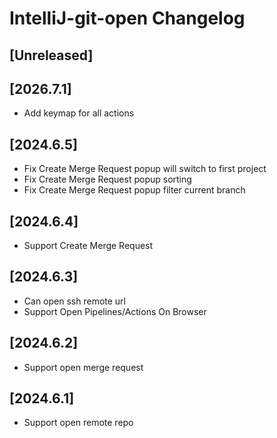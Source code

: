 <!-- Keep a Changelog guide -> https://keepachangelog.com -->

# IntelliJ-git-open Changelog

## [Unreleased]

## [2026.7.1]
- Add keymap for all actions

## [2024.6.5]
- Fix Create Merge Request popup will switch to first project
- Fix Create Merge Request popup sorting
- Fix Create Merge Request popup filter current branch

## [2024.6.4]
- Support Create Merge Request

## [2024.6.3]
- Can open ssh remote url
- Support Open Pipelines/Actions On Browser

## [2024.6.2]
- Support open merge request

## [2024.6.1]
- Support open remote repo